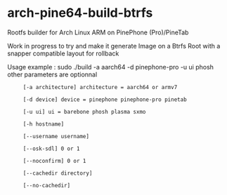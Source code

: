 # arch-pine64-build-btrfs
Rootfs builder for Arch Linux ARM on PinePhone (Pro)/PineTab

Work in progress to try and make it generate Image on a Btrfs Root with a snapper compatible layout for rollback


Usage example : sudo ./build -a aarch64 -d pinephone-pro -u ui phosh
other parameters are optionnal

         [-a architecture] architecture = aarch64 or armv7

         [-d device] device = pinephone pinephone-pro pinetab
         
         [-u ui] ui = barebone phosh plasma sxmo
         
         [-h hostname] 
         
         [--username username]
         
         [--osk-sdl] 0 or 1
         
         [--noconfirm] 0 or 1
         
         [--cachedir directory]
         
         [--no-cachedir]

